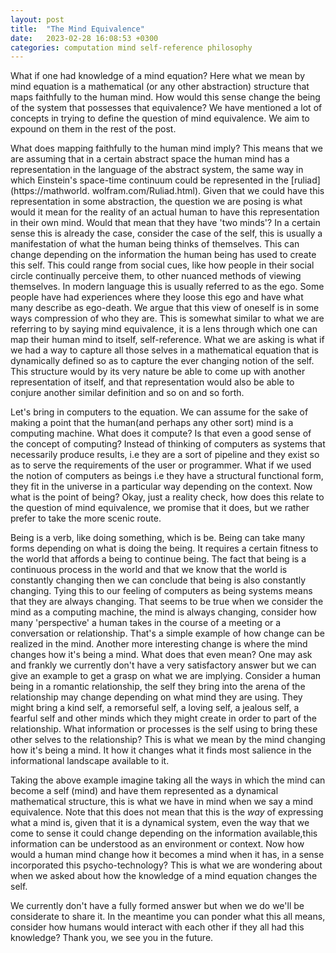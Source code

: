 ```yaml
---
layout: post
title:  "The Mind Equivalence"
date:   2023-02-28 16:08:53 +0300
categories: computation mind self-reference philosophy
---
```

What if one had knowledge of a mind equation? Here what we mean by mind equation is a mathematical (or any other abstraction) structure that maps
faithfully to the human mind. How would this sense change the being of the system that possesses that equivalence? We have mentioned a lot of concepts in
trying to define the question of mind equivalence. We aim to expound on them in the rest of the post.

What does mapping faithfully to the human mind imply? This means that we are assuming that in a certain abstract space the human mind has a representation
in the language of the abstract system, the same way in which Einstein's space-time continuum could be represented in the [ruliad](https://mathworld.
wolfram.com/Ruliad.html). Given that we could have this representation in some abstraction, the question we are posing is what would it mean for the
reality of an actual human to have this representation in their own mind. Would that mean that they have 'two minds'? In a certain sense this is already
the case, consider the case of the self, this is usually a manifestation of what the human being thinks of themselves. This can change depending on the
information the human being has used to create this self. This could range from social cues, like how people in their social circle continually perceive
them, to other nuanced methods of viewing themselves. In modern language this is usually referred to as the ego. Some people have had experiences where
they loose this ego and have what many describe as ego-death. We argue that this view of oneself is in some ways compression of who they are. This is
somewhat similar to what we are referring to by saying mind equivalence, it is a lens through which one can map their human mind to itself, self-reference.
What we are asking is what if we had a way to capture all those selves in a mathematical equation that is dynamically defined so as to capture the ever
changing notion of the self. This structure would by its very nature be able to come up with another representation of itself, and that representation
would also be able to conjure another similar definition and so on and so forth.

Let's bring in computers to the equation. We can assume for the sake of making a point that the human(and perhaps any other sort) mind is a computing
machine. What does it compute? Is that even a good sense of the concept of computing? Instead of thinking of computers as systems that necessarily produce
results, i.e they are a sort of pipeline and they exist so as to serve the requirements of the user or programmer. What if we used the notion of computers
as beings i.e they have a structural functional form, they fit in the universe in a particular way depending on the context. Now what is the point of
being? Okay, just a reality check, how does this relate to the question of mind equivalence, we promise that it does, but we rather prefer to take the more
scenic route.

Being is a verb, like doing something, which is be. Being can take many forms depending on what is doing the being. It requires a certain fitness to the
world that affords a being to continue being. The fact that being is a continuous process in the world and that we know that the world is constantly
changing then we can conclude that being is also constantly changing. Tying this to our feeling of computers as being systems means that they are always
changing. That seems to be true when we consider the mind as a computing machine, the mind is always changing, consider how many 'perspective' a human
takes in the course of a meeting or a conversation or relationship. That's a simple example of how change can be realized in the mind. Another more
interesting change is where the mind changes how it's being a mind. What does that even mean? One may ask and frankly we currently don't have a very
satisfactory answer but we can give an example to get a grasp on what we are implying. Consider a human being in a romantic relationship, the self they
bring into the arena of the relationship may change depending on what mind they are using. They might bring a kind self, a remorseful self, a loving self,
a jealous self, a fearful self and other minds which they might create in order to part of the relationship. What information or processes is the self
using to bring these other selves to the relationship? This is what we mean by the mind changing how it's being a mind. It how it changes what it finds
most salience in the informational landscape available to it.

Taking the above example imagine taking all the ways in which the mind can become a self (mind) and have them represented as a dynamical mathematical
structure, this is what we have in mind when we say a mind equivalence. Note that this does not mean that this is the *way* of expressing what a mind is,
given that it is a dynamical system, even the way that we come to sense it could change depending on the information available,this information can be
understood as an environment or context. Now how would a human mind change how it becomes a mind when it has, in a sense incorporated this
psycho-technology? This is what we are wondering about when we asked about how the knowledge of a mind equation changes the self.

We currently don't have a fully formed answer but when we do we'll be considerate to share it. In the meantime you can ponder what this all means, consider
how humans would interact with each other if they all had this knowledge? Thank you, we see you in the future.
